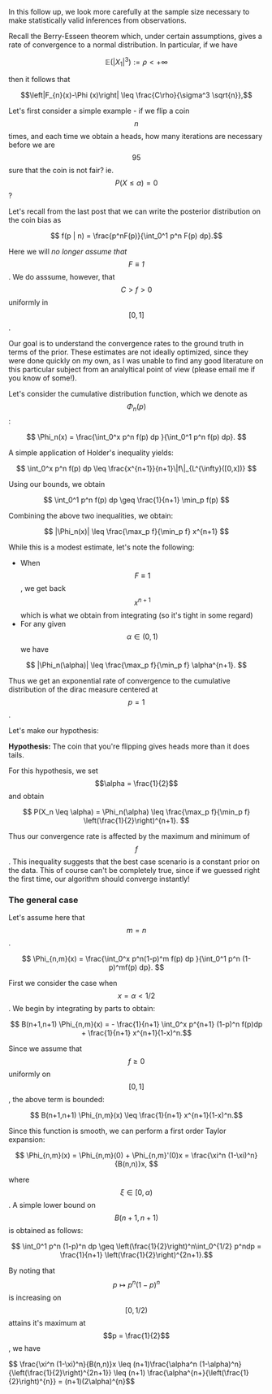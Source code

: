 In this follow up, we look more carefully at the sample size necessary to make statistically valid
inferences from observations. 

Recall the Berry-Esseen theorem which, under certain assumptions, gives a rate of convergence to a normal distribution. In particular, if we have

$$ \mathbb{E}(|X_1|^3) := \rho < +\infty $$

then it follows that

$$\left|F_{n}(x)-\Phi (x)\right| \leq \frac{C\rho}{\sigma^3 \sqrt{n}},$$


Let's first consider a simple example - if we flip a coin $$n$$ times, and each time we obtain a heads, how many iterations are necessary before we are $$95%$$ sure that the coin is not fair? ie. $$P(X \leq \alpha) = 0$$?

Let's recall from the last post that we can write the posterior distribution on the coin bias as

$$ f(p | n) = \frac{p^nF(p)}{\int_0^1 p^n F(p) dp}.$$

Here we will *no longer assume that $$F \equiv 1$$*. We do asssume, however, that $$ C > f > 0 $$ uniformly in $$[0,1]$$.

Our goal is to understand the convergence rates to the ground truth in terms of the prior. These estimates are not ideally optimized, since they were done quickly on my own, as I was unable to find any good literature on this particular subject from an analyltical point of view (please email me if you know of some!). 

Let's consider the cumulative distribution function, which we denote as $$\Phi_n(p)$$:

$$ \Phi_n(x) = \frac{\int_0^x p^n f(p) dp }{\int_0^1 p^n f(p) dp}. $$

A simple application of Holder's inequality yields:

$$ \int_0^x p^n f(p) dp \leq \frac{x^{n+1}}{n+1}\|f\|_{L^{\infty}([0,x])}   $$

Using our bounds, we obtain

$$ \int_0^1 p^n f(p) dp \geq \frac{1}{n+1} \min_p f(p)  $$

Combining the above two inequalities, we obtain:

$$ |\Phi_n(x)| \leq \frac{\max_p f}{\min_p f} x^{n+1} $$

While this is a modest estimate, let's note the following:

- When $$F \equiv 1$$, we get back $$x^{n+1}$$ which is what we obtain from integrating (so it's tight in some regard)
- For any given $$\alpha \in (0,1)$$ we have 

$$ |\Phi_n(\alpha)| \leq  \frac{\max_p f}{\min_p f} \alpha^{n+1}. $$

Thus we get an exponential rate of convergence to the cumulative distribution of the dirac measure centered at $$p=1$$. 

Let's make our hypothesis:

**Hypothesis:** The coin that you're flipping gives heads more than it does tails. 

For this hypothesis, we set $$\alpha = \frac{1}{2}$$ and obtain 


$$ P(X_n \leq \alpha) = \Phi_n(\alpha) \leq  \frac{\max_p f}{\min_p f} \left(\frac{1}{2}\right)^{n+1}. $$


Thus our convergence rate is affected by the maximum and minimum of $$f$$. This inequality suggests that the best case scenario is a constant prior on the data. This of course can't be completely true, since if we guessed right the first time, our algorithm should converge instantly!


### The general case

Let's assume here that $$m = n$$.

$$ \Phi_{n,m}(x) = \frac{\int_0^x p^n(1-p)^m f(p) dp }{\int_0^1 p^n (1-p)^mf(p) dp}. $$


First we consider the case when $$x = \alpha < 1/2$$. We begin by integrating by parts to obtain:


$$ B(n+1,n+1) \Phi_{n,m}(x) = - \frac{1}{n+1} \int_0^x p^{n+1} (1-p)^n f(p)dp + \frac{1}{n+1} x^{n+1}(1-x)^n.$$

Since we assume that $$f \geq 0$$ uniformly on $$[0,1]$$, the above term is bounded:

$$ B(n+1,n+1) \Phi_{n,m}(x) \leq \frac{1}{n+1} x^{n+1}(1-x)^n.$$

Since this function is smooth, we can perform a first order Taylor expansion:

$$ \Phi_{n,m}(x) = \Phi_{n,m}(0) + \Phi_{n,m}'(0)x = \frac{\xi^n (1-\xi)^n}{B(n,n)}x, $$

where $$ \xi \in [0,\alpha)$$. A simple lower bound on $$B(n+1,n+1)$$ is obtained as follows:

$$ \int_0^1 p^n (1-p)^n dp \geq \left(\frac{1}{2}\right)^n\int_0^{1/2} p^ndp = \frac{1}{n+1} \left(\frac{1}{2}\right)^{2n+1}.$$

By noting that $$p \mapsto p^n (1-p)^n$$ is increasing on $$[0,1/2)$$ attains it's maximum at $$p = \frac{1}{2}$$, we have

$$ \frac{\xi^n (1-\xi)^n}{B(n,n)}x \leq (n+1)\frac{\alpha^n (1-\alpha)^n}{\left(\frac{1}{2}\right)^{2n+1}} \leq (n+1) \frac{\alpha^{n+}{\left(\frac{1}{2}\right)^{n}} = (n+1)(2\alpha)^{n}$$
